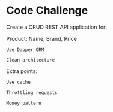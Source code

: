 # Code Challenge

Create a CRUD REST API application for:

Product: Name, Brand, Price

    Use Dapper ORM
  
    Clean architecture

Extra points:

    Use cache
  
    Throttling requests
  
    Money pattern
